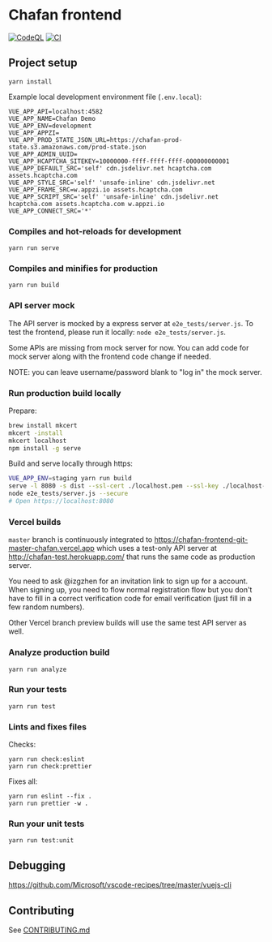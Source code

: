 # Chafan frontend

[![CodeQL](https://github.com/chafan-dev/frontend/actions/workflows/codeql-analysis.yml/badge.svg?branch=prod)](https://github.com/chafan-dev/frontend/actions/workflows/codeql-analysis.yml)
[![CI](https://github.com/chafan-dev/frontend/actions/workflows/main.yml/badge.svg)](https://github.com/chafan-dev/frontend/actions/workflows/main.yml)

## Project setup

```
yarn install
```

Example local development environment file (`.env.local`):

```
VUE_APP_API=localhost:4582
VUE_APP_NAME=Chafan Demo
VUE_APP_ENV=development
VUE_APP_APPZI=
VUE_APP_PROD_STATE_JSON_URL=https://chafan-prod-state.s3.amazonaws.com/prod-state.json
VUE_APP_ADMIN_UUID=
VUE_APP_HCAPTCHA_SITEKEY=10000000-ffff-ffff-ffff-000000000001
VUE_APP_DEFAULT_SRC='self' cdn.jsdelivr.net hcaptcha.com assets.hcaptcha.com
VUE_APP_STYLE_SRC='self' 'unsafe-inline' cdn.jsdelivr.net
VUE_APP_FRAME_SRC=w.appzi.io assets.hcaptcha.com
VUE_APP_SCRIPT_SRC='self' 'unsafe-inline' cdn.jsdelivr.net hcaptcha.com assets.hcaptcha.com w.appzi.io
VUE_APP_CONNECT_SRC='*'
```

### Compiles and hot-reloads for development

```
yarn run serve
```

### Compiles and minifies for production

```
yarn run build
```

### API server mock

The API server is mocked by a express server at `e2e_tests/server.js`.
To test the frontend, please run it locally: `node e2e_tests/server.js`.

Some APIs are missing from mock server for now. You can add code
for mock server along with the frontend code change if needed.

NOTE: you can leave username/password blank to "log in" the mock server.

### Run production build locally

Prepare:

```bash
brew install mkcert
mkcert -install
mkcert localhost
npm install -g serve
```

Build and serve locally through https:

```bash
VUE_APP_ENV=staging yarn run build
serve -l 8080 -s dist --ssl-cert ./localhost.pem --ssl-key ./localhost-key.pem
node e2e_tests/server.js --secure
# Open https://localhost:8080
```

### Vercel builds

`master` branch is continuously integrated to https://chafan-frontend-git-master-chafan.vercel.app which uses
a test-only API server at http://chafan-test.herokuapp.com/ that runs the same code as production server.

You need to ask @izgzhen for an invitation link to sign up for a account. When signing up, you need to flow
normal registration flow but you don't have to fill in a correct verification code for email verification
(just fill in a few random numbers).

Other Vercel branch preview builds will use the same test API server as well.

### Analyze production build

```
yarn run analyze
```

### Run your tests

```
yarn run test
```

### Lints and fixes files

Checks:

```
yarn run check:eslint
yarn run check:prettier
```

Fixes all:

```
yarn run eslint --fix .
yarn run prettier -w .
```

### Run your unit tests

```
yarn run test:unit
```

## Debugging

https://github.com/Microsoft/vscode-recipes/tree/master/vuejs-cli

## Contributing

See [CONTRIBUTING.md](CONTRIBUTING.md)
